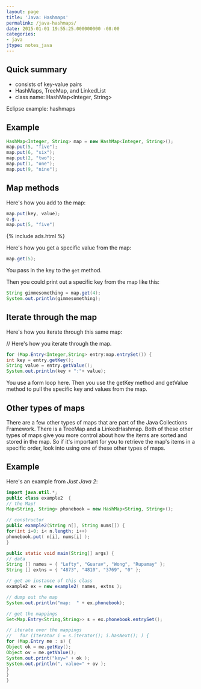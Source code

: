```yaml
---
layout: page
title: 'Java: Hashmaps'
permalink: /java-hashmaps/
date: 2015-01-01 19:55:25.000000000 -08:00
categories:
- java
jtype: notes_java
---
```


## Quick summary

* consists of key-value pairs
* HashMaps, TreeMap, and LinkedList
* class name: HashMap<Integer, String>

Eclipse example: hashmaps

## Example

```java
HashMap<Integer, String> map = new HashMap<Integer, String>();
map.put(5, "five");
map.put(6, "six");
map.put(2, "two");
map.put(1, "one");
map.put(9, "nine");
```

## Map methods

Here's how you add to the map:

```java
map.put(key, value);
e.g.,
map.put(5, "five")
```

{% include ads.html %}

Here's how you get a specific value from the map:

```java
map.get(5);
```

You pass in the key to the `get` method.

Then you could print out a specific key from the map like this:

```java
String gimmesomething = map.get(4);
System.out.println(gimmesomething);
```

## Iterate through the map

Here's how you iterate through this same map:

// Here's how you iterate through the map.

```java
for (Map.Entry<Integer,String> entry:map.entrySet()) {
int key = entry.getKey();
String value = entry.getValue();
System.out.println(key + ":"+ value);
```

You use a form loop here. Then you use the getKey method and getValue method to pull the specific key and values from the map.

## Other types of maps

There are a few other types of maps that are part of the Java Collections Framework. There is a TreeMap and a LinkedHashmap. Both of these other types of maps give you more control about how the items are sorted and stored in the map. So if it's important for you to retrieve the map's items in a specific order, look into using one of these other types of maps.

## Example

Here's an example from _Just Java 2_:

```java
import java.util.*;
public class example2  {
// the Map!
Map<String, String> phonebook = new HashMap<String, String>();

// constructor
public example2(String n[], String nums[]) {
for(int i=0; i< n.length; i++)
phonebook.put( n[i], nums[i] );
}

public static void main(String[] args) {
// data
String [] names = { "Lefty", "Guarav", "Wong", "Rupamay" };
String [] extns = { "4873", "4810", "3769", "0" };

// get an instance of this class
example2 ex = new example2( names, extns );

// dump out the map
System.out.println("map:  " + ex.phonebook);

// get the mappings
Set<Map.Entry<String,String>> s = ex.phonebook.entrySet();

// iterate over the mappings
//   for (Iterator i = s.iterator(); i.hasNext(); ) {
for (Map.Entry me : s) {
Object ok = me.getKey();
Object ov = me.getValue();
System.out.print("key=" + ok );
System.out.println(", value=" + ov );
}
}
}
```
